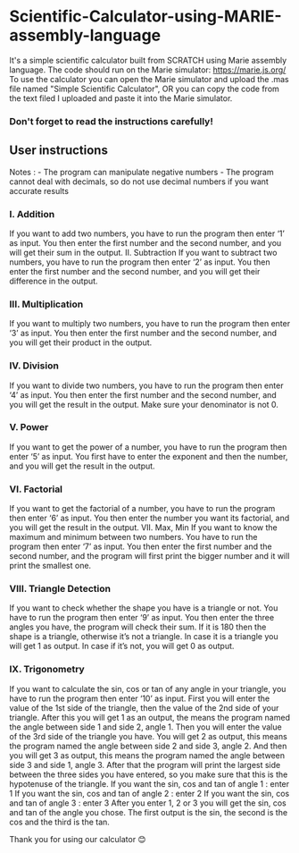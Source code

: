 # Scientific-Calculator-using-MARIE-assembly-language

It's a simple scientific calculator built from SCRATCH using Marie assembly language.
The code should run on the Marie simulator: https://marie.js.org/ 
To use the calculator you can open the Marie simulator and upload the .mas file named "Simple Scientific Calculator",
OR you can copy the code from the text filed I uploaded and paste it into the Marie simulator.
### Don't forget to read the instructions carefully!

## User instructions

Notes : - The program can manipulate negative numbers
        - The program cannot deal with decimals, so do not use decimal numbers if you want accurate results

### I.	Addition
If you want to add two numbers, you have to run the program then enter ‘1’ as input. You then enter the first number and the second number, and you will get their sum in the output.
II.	Subtraction
If you want to subtract two numbers, you have to run the program then enter ‘2’ as input. You then enter the first number and the second number, and you will get their difference in the output.
 
### III.	Multiplication
If you want to multiply two numbers, you have to run the program then enter ‘3’ as input. You then enter the first number and the second number, and you will get their product in the output.

### IV.	Division
If you want to divide two numbers, you have to run the program then enter ‘4’ as input. You then enter the first number and the second number, and you will get the result in the output.  Make sure your denominator is not 0.

### V.	Power
If you want to get the power of a number, you have to run the program then enter ‘5’ as input. You first have to enter the exponent and then the number, and you will get the result in the output.

### VI.	Factorial
If you want to get the factorial of a number, you have to run the program then enter ‘6’ as input. You then enter the number you want its factorial, and you will get the result in the output.
VII.	Max, Min 
If you want to know the maximum and minimum between two numbers. You have to run the program then enter ‘7’ as input. You then enter the first number and the second number, and the program will first print the bigger number and it will print the smallest one.



### VIII.	Triangle Detection 
If you want to check whether the shape you have is a triangle or not. You have to run the program then enter ‘9’ as input. You then enter the three angles you have, the program will check their sum. If it is 180 then the shape is a triangle, otherwise it’s not a triangle.
In case it is a triangle you will get 1 as output.
In case if it’s not, you will get  0 as output.

### IX.	Trigonometry 
If you want to calculate the sin, cos or tan of any angle in your triangle, you have to run the program then enter ‘10’ as input. 
First you will enter the value of the 1st side of the triangle, then the value of the 2nd side of your triangle. After this you will get 1 as an output, the means the program named the angle between side 1 and side 2, angle 1. Then you will enter the value of the 3rd side of the triangle you have. You will get 2 as output, this means the program named the angle between side 2 and side 3, angle 2. And then you will get 3 as output, this means the program named the angle between side 3 and side 1, angle 3.
After that the program will print the largest side between the three sides you have entered, so you make sure that this is the hypotenuse of the triangle.
If you want the sin, cos and tan of angle 1 : enter 1
If you want the sin, cos and tan of angle 2 : enter 2
If you want the sin, cos and tan of angle 3 : enter 3
After you enter 1, 2 or 3 you will get the sin, cos and tan of the angle you chose.
The first output is the sin, the second is the cos and the third is the tan.



Thank you for using our calculator 😊

